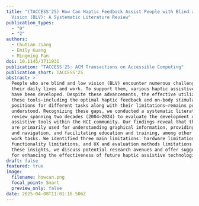 ```yaml
---
title: "(TACCESS'25) How Can Haptic Feedback Assist People with Blind and Low
  Vision (BLV): A Systematic Literature Review"
publication_types:
  - "0"
  - "2"
authors:
  - Chutian Jiang
  - Emily Kuang
  - Mingming Fan
doi: 10.1145/3711931
publication: "TACCESS'25: ACM Transactions on Accessible Computing"
publication_short: TACCESS'25
abstract: >
  People who are blind and low vision (BLV) encounter numerous challenges in
  their daily lives and work. To support them, various haptic assistive tools
  have been developed. Despite these advancements, the effective utilization of
  these tools—including the optimal haptic feedback and on-body stimulation
  positions for different tasks along with their limitations—remains poorly
  understood. Recognizing these gaps, we conducted a systematic literature
  review spanning two decades (2004–2024) to evaluate the development of haptic
  assistive tools within the HCI community. Our findings reveal that these tools
  are primarily used for understanding graphical information, providing guidance
  and navigation, and facilitating education and training, among other life and
  work tasks. We identified three main limitations: hardware limitations,
  functionality limitations, and UX and evaluation methods limitations. Based on
  these insights, we discuss potential research avenues and offer suggestions
  for enhancing the effectiveness of future haptic assistive technologies.
draft: false
featured: true
image:
  filename: howcan.png
  focal_point: Smart
  preview_only: false
date: 2025-04-08T11:01:16.506Z
---
```

